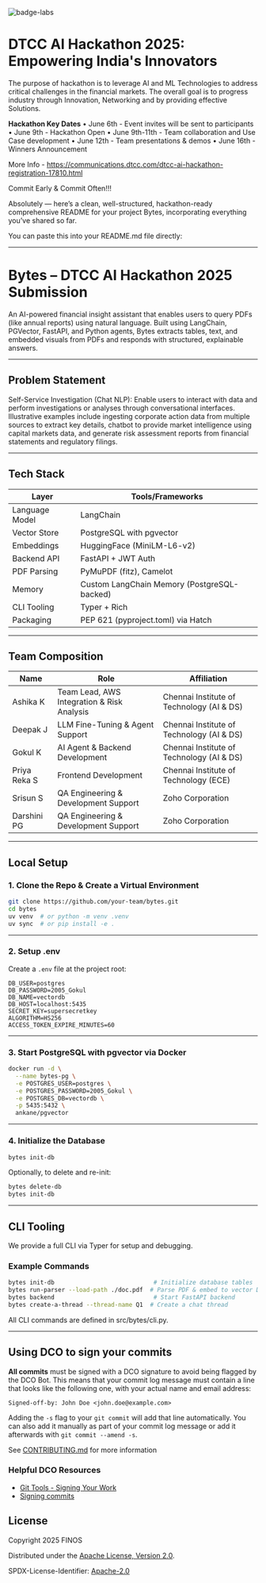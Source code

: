 ![badge-labs](https://user-images.githubusercontent.com/327285/230928932-7c75f8ed-e57b-41db-9fb7-a292a13a1e58.svg)

# DTCC AI Hackathon 2025: Empowering India's Innovators
The purpose of hackathon is to leverage AI and ML Technologies to address critical challenges in the financial markets. The overall goal is to progress industry through Innovation, Networking and by providing effective Solutions.

**Hackathon Key Dates** 
•	June 6th - Event invites will be sent to participants
•	June 9th - Hackathon Open
•	June 9th-11th - Team collaboration and Use Case development
•	June 12th - Team presentations & demos
•	June 16th - Winners Announcement

More Info - https://communications.dtcc.com/dtcc-ai-hackathon-registration-17810.html

Commit Early & Commit Often!!!

Absolutely — here’s a clean, well-structured, hackathon-ready comprehensive README for your project Bytes, incorporating everything you’ve shared so far.

You can paste this into your README.md file directly:

---

# Bytes – DTCC AI Hackathon 2025 Submission

An AI-powered financial insight assistant that enables users to query PDFs (like annual reports) using natural language.
Built using LangChain, PGVector, FastAPI, and Python agents, Bytes extracts tables, text, and embedded visuals from PDFs and responds with structured, explainable answers.

---

## Problem Statement
Self-Service Investigation (Chat NLP): Enable users to interact with data and perform investigations or analyses through conversational interfaces. Illustrative examples include ingesting corporate action data from multiple sources to extract key details, chatbot to provide market intelligence using capital markets data, and generate risk assessment reports from financial statements and regulatory filings.

---

## Tech Stack

| Layer          | Tools/Frameworks                            |
| -------------- | ------------------------------------------- |
| Language Model | LangChain                                   |
| Vector Store   | PostgreSQL with pgvector                    |
| Embeddings     | HuggingFace (MiniLM-L6-v2)                  |
| Backend API    | FastAPI + JWT Auth                          |
| PDF Parsing    | PyMuPDF (fitz), Camelot                     |
| Memory         | Custom LangChain Memory (PostgreSQL-backed) |
| CLI Tooling    | Typer + Rich                                |
| Packaging      | PEP 621 (pyproject.toml) via Hatch          |

---

## Team Composition

| Name         | Role                                       | Affiliation                               |
| ------------ | ------------------------------------------ | ----------------------------------------- |
| Ashika K     | Team Lead, AWS Integration & Risk Analysis | Chennai Institute of Technology (AI & DS) |
| Deepak J     | LLM Fine-Tuning & Agent Support            | Chennai Institute of Technology (AI & DS) |
| Gokul K      | AI Agent & Backend Development             | Chennai Institute of Technology (AI & DS) |
| Priya Reka S | Frontend Development                       | Chennai Institute of Technology (ECE)     |
| Srisun S     | QA Engineering & Development Support       | Zoho Corporation                          |
| Darshini PG  | QA Engineering & Development Support       | Zoho Corporation                          |



---

##  Local Setup

### 1. Clone the Repo & Create a Virtual Environment

```bash
git clone https://github.com/your-team/bytes.git
cd bytes
uv venv  # or python -m venv .venv
uv sync  # or pip install -e .
```

---

### 2. Setup .env

Create a `.env` file at the project root:

```env
DB_USER=postgres
DB_PASSWORD=2005_Gokul
DB_NAME=vectordb
DB_HOST=localhost:5435
SECRET_KEY=supersecretkey
ALGORITHM=HS256
ACCESS_TOKEN_EXPIRE_MINUTES=60
```

---

### 3. Start PostgreSQL with pgvector via Docker

```bash
docker run -d \
  --name bytes-pg \
  -e POSTGRES_USER=postgres \
  -e POSTGRES_PASSWORD=2005_Gokul \
  -e POSTGRES_DB=vectordb \
  -p 5435:5432 \
  ankane/pgvector
```

---

### 4. Initialize the Database

```bash
bytes init-db
```

Optionally, to delete and re-init:

```bash
bytes delete-db
bytes init-db
```

---

## CLI Tooling

We provide a full CLI via Typer for setup and debugging.

### Example Commands

```bash
bytes init-db                            # Initialize database tables
bytes run-parser --load-path ./doc.pdf  # Parse PDF & embed to vector DB
bytes backend                            # Start FastAPI backend
bytes create-a-thread --thread-name Q1  # Create a chat thread
```

All CLI commands are defined in src/bytes/cli.py.

---

## Using DCO to sign your commits

**All commits** must be signed with a DCO signature to avoid being flagged by the DCO Bot. This means that your commit log message must contain a line that looks like the following one, with your actual name and email address:

```
Signed-off-by: John Doe <john.doe@example.com>
```

Adding the `-s` flag to your `git commit` will add that line automatically. You can also add it manually as part of your commit log message or add it afterwards with `git commit --amend -s`.

See [CONTRIBUTING.md](./.github/CONTRIBUTING.md) for more information

### Helpful DCO Resources
- [Git Tools - Signing Your Work](https://git-scm.com/book/en/v2/Git-Tools-Signing-Your-Work)
- [Signing commits
](https://docs.github.com/en/github/authenticating-to-github/signing-commits)


## License

Copyright 2025 FINOS

Distributed under the [Apache License, Version 2.0](http://www.apache.org/licenses/LICENSE-2.0).

SPDX-License-Identifier: [Apache-2.0](https://spdx.org/licenses/Apache-2.0)








